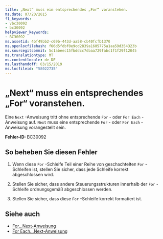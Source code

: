 ```yaml
---
title: „Next“ muss ein entsprechendes „For“ voranstehen.
ms.date: 07/20/2015
f1_keywords:
- vbc30092
- bc30092
helpviewer_keywords:
- BC30092
ms.assetid: 4bf49bb2-c69b-443d-aa58-cb40fcfb1370
ms.openlocfilehash: f66d5fdbf0e9cd2839a1605775a1aa59d354323b
ms.sourcegitcommit: 5c1abeec15fbddcc7dbaa729fabc1f1f29f12045
ms.translationtype: MT
ms.contentlocale: de-DE
ms.lasthandoff: 03/15/2019
ms.locfileid: "58022735"
---
```

# <a name="next-must-be-preceded-by-a-matching-for"></a>„Next“ muss ein entsprechendes „For“ voranstehen.
Eine `Next` -Anweisung tritt ohne entsprechende `For` - oder `For Each` -Anweisung auf. `Next` muss eine entsprechende `For` - oder `For Each` -Anweisung vorangestellt sein.  
  
 **Fehler-ID:** BC30092  
  
## <a name="to-correct-this-error"></a>So beheben Sie diesen Fehler  
  
1.  Wenn diese `For` -Schleife Teil einer Reihe von geschachtelten `For` -Schleifen ist, stellen Sie sicher, dass jede Schleife korrekt abgeschlossen wird.  
  
2.  Stellen Sie sicher, dass andere Steuerungsstrukturen innerhalb der `For` -Schleife ordnungsgemäß abgeschlossen werden.  
  
3.  Stellen Sie sicher, dass diese `For` -Schleife korrekt formatiert ist.  
  
## <a name="see-also"></a>Siehe auch

- [For...Next-Anweisung](../../visual-basic/language-reference/statements/for-next-statement.md)
- [For Each...Next-Anweisung](../../visual-basic/language-reference/statements/for-each-next-statement.md)

